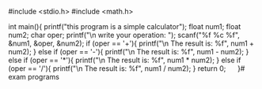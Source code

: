 #include <stdio.h>
#include <math.h>

int main(){
    printf("this program is a simple calculator");
    float num1;
    float num2;
    char oper;
    printf("\n write your operation: ");
    scanf("%f %c %f", &num1, &oper, &num2);
    if (oper == '+'){
        printf("\n The result is: %f", num1 + num2);
    } else if (oper == '-'){
        printf("\n The result is: %f", num1 - num2);
    } else if (oper == '*'){
        printf("\n The result is: %f", num1 * num2);
    } else if (oper == '/'){
        printf("\n The result is: %f", num1 / num2);
    }
    return 0;
    
}# exam
programs 
